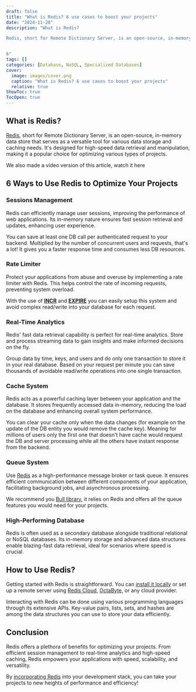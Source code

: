 ```yaml
---
draft: false
title: "What is Redis? 6 use cases to boost your projects"
date: "2024-11-20"
description: "What is Redis?

Redis, short for Remote Dictionary Server, is an open-source, in-memory data store that serves as a versatile tool for various data storage and caching needs. It's designed for high-speed data retrieval and manipulation, making it a popular choice for optimizing various types of projects.


6"
tags: []
categories: [Database, NoSQL, Specialized Databases]
cover:
  image: images/cover.png
  caption: "What is Redis? 6 use cases to boost your projects"
  relative: true
ShowToc: true
TocOpen: true
---
```



## What is Redis?

[Redis](https://octabyte.io/databases/nosql/redis), short for Remote Dictionary Server, is an open\-source, in\-memory data store that serves as a versatile tool for various data storage and caching needs. It's designed for high\-speed data retrieval and manipulation, making it a popular choice for optimizing various types of projects.



We also made a video version of this article, watch it here



## 6 Ways to Use Redis to Optimize Your Projects

### Sessions Management

Redis can efficiently manage user sessions, improving the performance of web applications. Its in\-memory nature ensures fast session retrieval and updates, enhancing user experience.

You can save at least one DB call per authenticated request to your backend. Multiplied by the number of concurrent users and requests, that's a lot! It gives you a faster response time and consumes less DB resources.

### Rate Limiter

Protect your applications from abuse and overuse by implementing a rate limiter with Redis. This helps control the rate of incoming requests, preventing system overload.

With the use of [**INCR**](https://redis.io/commands/incr/?ref=blog.octabyte.io) and [**EXPIRE**](https://redis.io/commands/expire/?ref=blog.octabyte.io) you can easily setup this system and avoid complex read/write into your database for each request.

### Real\-Time Analytics

Redis' fast data retrieval capability is perfect for real\-time analytics. Store and process streaming data to gain insights and make informed decisions on the fly.

Group data by time, keys, and users and do only one transaction to store it in your real database. Based on your request per minute you can save thousands of avoidable read/write operations into one single transaction.

### Cache System

Redis acts as a powerful caching layer between your application and the database. It stores frequently accessed data in\-memory, reducing the load on the database and enhancing overall system performance.

You can clear your cache only when the data changes (for example on the update of the DB entity you would remove the cache key). Meaning for millions of users only the first one that doesn't have cache would request the DB and server processing while all the others have instant response from the backend.

### Queue System

Use [Redis](https://octabyte.io/databases/nosql/redis) as a high\-performance message broker or task queue. It ensures efficient communication between different components of your application, facilitating background jobs, and asynchronous processing.

We recommend you [Bull library](https://github.com/OptimalBits/bull?ref=blog.octabyte.io), it relies on Redis and offers all the queue features you would need for your projects.

### High\-Performing Database

Redis is often used as a secondary database alongside traditional relational or NoSQL databases. Its in\-memory storage and advanced data structures enable blazing\-fast data retrieval, ideal for scenarios where speed is crucial.

## How to Use Redis?

Getting started with Redis is straightforward. You can [install it locally](https://redis.io/docs/getting-started/installation/?ref=blog.octabyte.io) or set up a remote server using [Redis Cloud](https://redis.com/redis-enterprise-cloud/pricing/?ref=blog.octabyte.io), [OctaByte](https://octabyte.io/?ref=blog.octabyte.io), or any cloud provider. 

Interacting with Redis can be done using various programming languages through its extensive APIs. Key\-value pairs, lists, sets, and hashes are among the data structures you can use to store your data efficiently.

## Conclusion

Redis offers a plethora of benefits for optimizing your projects. From efficient session management to real\-time analytics and high\-speed caching, Redis empowers your applications with speed, scalability, and versatility. 

By [incorporating Redis](https://octabyte.io/databases/nosql/redis) into your development stack, you can take your projects to new heights of performance and efficiency!



